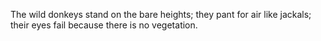 The wild donkeys stand on the bare heights; they pant for air like jackals; their eyes fail because there is no vegetation.

